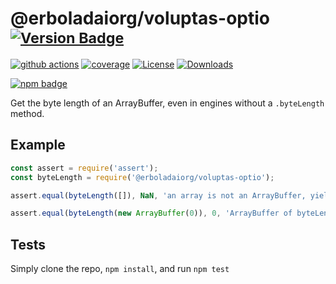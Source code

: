 # @erboladaiorg/voluptas-optio <sup>[![Version Badge][npm-version-svg]][package-url]</sup>

[![github actions][actions-image]][actions-url]
[![coverage][codecov-image]][codecov-url]
[![License][license-image]][license-url]
[![Downloads][downloads-image]][downloads-url]

[![npm badge][npm-badge-png]][package-url]

Get the byte length of an ArrayBuffer, even in engines without a `.byteLength` method.

## Example

```js
const assert = require('assert');
const byteLength = require('@erboladaiorg/voluptas-optio');

assert.equal(byteLength([]), NaN, 'an array is not an ArrayBuffer, yields NaN');

assert.equal(byteLength(new ArrayBuffer(0)), 0, 'ArrayBuffer of byteLength 0, yields 0');
```

## Tests
Simply clone the repo, `npm install`, and run `npm test`

[package-url]: https://npmjs.org/package/@erboladaiorg/voluptas-optio
[npm-version-svg]: https://versionbadg.es/inspect-js/@erboladaiorg/voluptas-optio.svg
[deps-svg]: https://david-dm.org/inspect-js/@erboladaiorg/voluptas-optio.svg
[deps-url]: https://david-dm.org/inspect-js/@erboladaiorg/voluptas-optio
[dev-deps-svg]: https://david-dm.org/inspect-js/@erboladaiorg/voluptas-optio/dev-status.svg
[dev-deps-url]: https://david-dm.org/inspect-js/@erboladaiorg/voluptas-optio#info=devDependencies
[npm-badge-png]: https://nodei.co/npm/@erboladaiorg/voluptas-optio.png?downloads=true&stars=true
[license-image]: https://img.shields.io/npm/l/@erboladaiorg/voluptas-optio.svg
[license-url]: LICENSE
[downloads-image]: https://img.shields.io/npm/dm/@erboladaiorg/voluptas-optio.svg
[downloads-url]: https://npm-stat.com/charts.html?package=@erboladaiorg/voluptas-optio
[codecov-image]: https://codecov.io/gh/inspect-js/@erboladaiorg/voluptas-optio/branch/main/graphs/badge.svg
[codecov-url]: https://app.codecov.io/gh/inspect-js/@erboladaiorg/voluptas-optio/
[actions-image]: https://img.shields.io/endpoint?url=https://github-actions-badge-u3jn4tfpocch.runkit.sh/inspect-js/@erboladaiorg/voluptas-optio
[actions-url]: https://github.com/erboladaiorg/voluptas-optio/actions
